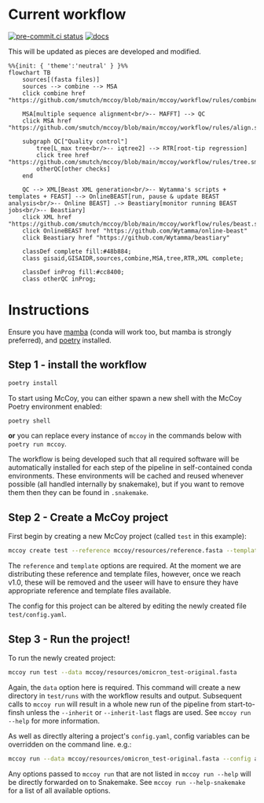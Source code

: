 # Current workflow

[![pre-commit.ci status](https://results.pre-commit.ci/badge/github/smutch/mccoy/main.svg)](https://results.pre-commit.ci/latest/github/smutch/mccoy/main)
[![docs](https://github.com/smutch/mccoy/actions/workflows/docs.yaml/badge.svg?event=push)](https://github.com/smutch/mccoy/actions/workflows/docs.yaml)


This will be updated as pieces are developed and modified.

```mermaid
%%{init: { 'theme':'neutral' } }%%
flowchart TB
    sources[(fasta files)]
    sources --> combine --> MSA
    click combine href "https://github.com/smutch/mccoy/blob/main/mccoy/workflow/rules/combine.smk"

    MSA[multiple sequence alignment<br/>-- MAFFT] --> QC
    click MSA href "https://github.com/smutch/mccoy/blob/main/mccoy/workflow/rules/align.smk"

    subgraph QC["Quality control"]
        tree[L_max tree<br/>-- iqtree2] --> RTR[root-tip regression]
        click tree href "https://github.com/smutch/mccoy/blob/main/mccoy/workflow/rules/tree.smk"
        otherQC[other checks]
    end

    QC --> XML[Beast XML generation<br/>-- Wytamma's scripts + templates + FEAST] --> OnlineBEAST[run, pause & update BEAST analysis<br/>-- Online BEAST] .-> Beastiary[monitor running BEAST jobs<br/>-- Beastiary]
    click XML href "https://github.com/smutch/mccoy/blob/main/mccoy/workflow/rules/beast.smk"
    click OnlineBEAST href "https://github.com/Wytamma/online-beast"
    click Beastiary href "https://github.com/Wytamma/beastiary"

    classDef complete fill:#48b884;
    class gisaid,GISAIDR,sources,combine,MSA,tree,RTR,XML complete;

    classDef inProg fill:#cc8400;
    class otherQC inProg;
```

# Instructions

Ensure you have [mamba](https://github.com/conda-forge/miniforge) (conda will work too, but mamba is strongly preferred), and [poetry](https://python-poetry.org) installed.

## Step 1 - install the workflow

```bash
poetry install
```

To start using McCoy, you can either spawn a new shell with the McCoy Poetry environment enabled:

```bash
poetry shell
```

**or** you can replace every instance of `mccoy` in the commands below with `poetry run mccoy`.

The workflow is being developed such that all required software will be automatically installed for each step of the pipeline in self-contained conda environments. These environments will be cached and reused whenever possible (all handled internally by snakemake), but if you want to remove them then they can be found in `.snakemake`.

## Step 2 - Create a McCoy project

First begin by creating a new McCoy project (called `test` in this example):

```bash
mccoy create test --reference mccoy/resources/reference.fasta --template mccoy/resources/templates/CoV_CE_fixed_clock_template.xml
```

The `reference` and `template` options are required. At the moment we are distributing these reference and template files, however, once we reach v1.0, these will be removed and the useer will have to ensure they have appropriate reference and template files available.

The config for this project can be altered by editing the newly created file `test/config.yaml`.

## Step 3 - Run the project!

To run the newly created project:

```bash
mccoy run test --data mccoy/resources/omicron_test-original.fasta
```

Again, the `data` option here is required. This command will create a new directory in `test/runs` with the workflow results and output. Subsequent calls to `mccoy run` will result in a whole new run of the pipeline from start-to-finsh unless the `--inherit` or `--inherit-last` flags are used. See `mccoy run --help` for more information.

As well as directly altering a project's `config.yaml`, config variables can be overridden on the command line. e.g.:
```bash
mccoy run --data mccoy/resources/omicron_test-original.fasta --config align='{mafft: ["--6merpair", "--addfragments"]}'
```

Any options passed to `mccoy run` that are not listed in `mccoy run --help` will be directly forwarded on to Snakemake. See `mccoy run --help-snakemake` for a list of all available options.
